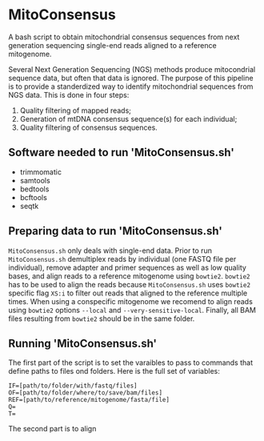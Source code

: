 # MitoConsensus
A bash script to obtain mitochondrial consensus sequences from next generation sequencing single-end reads aligned to a reference mitogenome.

Several Next Generation Sequencing (NGS) methods produce mitocondrial sequence data, but often that data is ignored. The purpose of this pipeline is to provide a standerdized way to identify mitochondrial sequences from NGS data. This is done in four steps:
1. Quality filtering of mapped reads;
3. Generation of mtDNA consensus sequence(s) for each individual;
4. Quality filtering of consensus sequences.

## Software needed to run 'MitoConsensus.sh'
- trimmomatic
- samtools
- bedtools
- bcftools
- seqtk


## Preparing data to run 'MitoConsensus.sh'
`MitoConsensus.sh` only deals with single-end data. Prior to run `MitoConsensus.sh` demultiplex reads by individual (one FASTQ file per individual), remove adapter and primer sequences as well as low quality bases, and align reads to a reference mitogenome using `bowtie2`. `bowtie2` has to be used to align the reads because `MitoConsensus.sh` uses `bowtie2` specific flag `XS:i` to filter out reads that aligned to the reference multiple times. When using a conspecific mitogenome we recomend to align reads using `bowtie2` options `--local` and `--very-sensitive-local`. Finally, all BAM files resulting from `bowtie2` should be in the same folder.

## Running 'MitoConsensus.sh'
The first part of the script is to set the varaibles to pass to commands that define paths to files ond folders. Here is the full set of variables:
~~~
IF=[path/to/folder/with/fastq/files]
OF=[path/to/folder/where/to/save/bam/files]
REF=[path/to/reference/mitogenome/fasta/file]
Q=
T=
~~~
The second part is to align 

